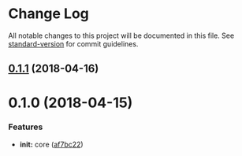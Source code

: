 # Change Log

All notable changes to this project will be documented in this file. See [standard-version](https://github.com/conventional-changelog/standard-version) for commit guidelines.

<a name="0.1.1"></a>
## [0.1.1](https://github.com/set-state/core/compare/v0.1.0...v0.1.1) (2018-04-16)



<a name="0.1.0"></a>
# 0.1.0 (2018-04-15)


### Features

* **init:** core ([af7bc22](https://github.com/set-state/core/commit/af7bc22))
